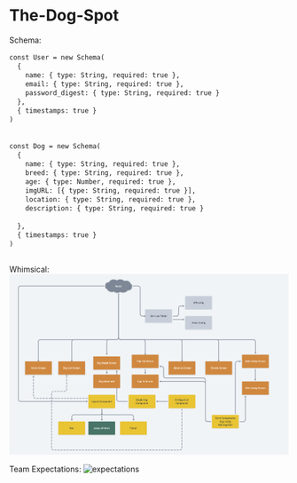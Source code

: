 # The-Dog-Spot

Schema:
```
const User = new Schema(
  {
    name: { type: String, required: true },
    email: { type: String, required: true },
    password_digest: { type: String, required: true }
  },
  { timestamps: true }
)


const Dog = new Schema(
  {
    name: { type: String, required: true },
    breed: { type: String, required: true },
    age: { type: Number, required: true },
    imgURL: [{ type: String, required: true }],
    location: { type: String, required: true },
    description: { type: String, required: true }
    
  },
  { timestamps: true }
)


```

Whimsical: 
![Whimsical Diagram](https://github.com/amarp86/The-Dog-Spot/blob/dev/Screen%20Shot%202021-03-08%20at%201.57.32%20PM.png)


Team Expectations:
![expectations](https://docs.google.com/document/d/e/2PACX-1vRJvBFhamLdhd8FuCzWC0053Q8ADoPnr4qJiDSAVrL8B2Awl28F5DWS5smkcC5bglCkZc4lsrpLuKSA/pub)

